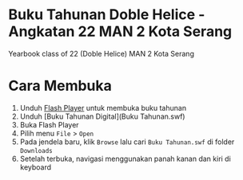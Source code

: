 # Buku Tahunan Doble Helice - Angkatan 22 MAN 2 Kota Serang
Yearbook class of 22 (Doble Helice) MAN 2 Kota Serang

# Cara Membuka
1. Unduh [Flash Player](flashplayer_32_sa_debug.exe) untuk membuka buku tahunan
2. Unduh [Buku Tahunan Digital](Buku Tahunan.swf)
3. Buka Flash Player
4. Pilih menu `File` > `Open`
5. Pada jendela baru, klik `Browse` lalu cari `Buku Tahunan.swf` di folder `Downloads`
6. Setelah terbuka, navigasi menggunakan panah kanan dan kiri di keyboard 
